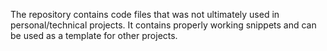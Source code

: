 The repository contains code files that was not ultimately used in personal/technical projects. It contains properly working snippets and can be used as a template for other projects.
